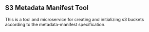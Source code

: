 S3 Metadata Manifest Tool
---

This is a tool and microservice for creating and initializing s3 buckets according to the metadata-manifest specification.

